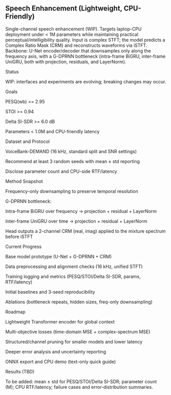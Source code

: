 ## Speech Enhancement (Lightweight, CPU-Friendly)

Single-channel speech enhancement (WIP). Targets laptop-CPU deployment under < 1M parameters while maintaining practical perceptual/intelligibility quality. Input is complex STFT; the model predicts a Complex Ratio Mask (CRM) and reconstructs waveforms via iSTFT. Backbone: U-Net encoder/decoder that downsamples only along the frequency axis, with a G-DPRNN bottleneck (intra-frame BiGRU, inter-frame UniGRU, both with projection, residuals, and LayerNorm).

Status

WIP: interfaces and experiments are evolving; breaking changes may occur.

Goals

PESQ(wb) >= 2.95

STOI >= 0.94

Delta SI-SDR >= 6.0 dB

Parameters < 1.0M and CPU-friendly latency

Dataset and Protocol

VoiceBank-DEMAND (16 kHz, standard split and SNR settings)

Recommend at least 3 random seeds with mean ± std reporting

Disclose parameter count and CPU-side RTF/latency

Method Snapshot

Frequency-only downsampling to preserve temporal resolution

G-DPRNN bottleneck:

Intra-frame BiGRU over frequency -> projection + residual + LayerNorm

Inter-frame UniGRU over time -> projection + residual + LayerNorm

Head outputs a 2-channel CRM (real, imag) applied to the mixture spectrum before iSTFT

Current Progress

 Base model prototype (U-Net + G-DPRNN + CRM)

 Data preprocessing and alignment checks (16 kHz, unified STFT)

 Training logging and metrics (PESQ/STOI/Delta SI-SDR, params, RTF/latency)

 Initial baselines and 3-seed reproducibility

 Ablations (bottleneck repeats, hidden sizes, freq-only downsampling)

Roadmap

 Lightweight Transformer encoder for global context

 Multi-objective losses (time-domain MSE + complex-spectrum MSE)

 Structured/channel pruning for smaller models and lower latency

 Deeper error analysis and uncertainty reporting

 ONNX export and CPU demo (text-only quick guide)

Results (TBD)

To be added: mean ± std for PESQ/STOI/Delta SI-SDR; parameter count (M); CPU RTF/latency; failure cases and error-distribution summaries.

